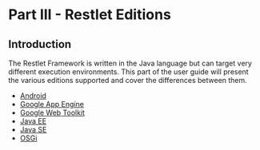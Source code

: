# Part III - Restlet Editions

## Introduction

The Restlet Framework is written in the Java language but can target
very different execution environments. This part of the user guide will
present the various editions supported and cover the differences between
them.

-   [Android](android/00_overview.md "Restlet edition for Android")
-   [Google App Engine](gae.md "Restlet edition for Google App Engine")
-   [Google Web Toolkit](gwt/00_overview.md "Restlet edition for Google Web Toolkit")
-   [Java EE](jee/00_overview.md "Restlet edition for Java EE")
-   [Java SE](jse/00_overview.md "Restlet edition for Java SE")
-   [OSGi](osgi.md "Restlet edition for Java SE")
